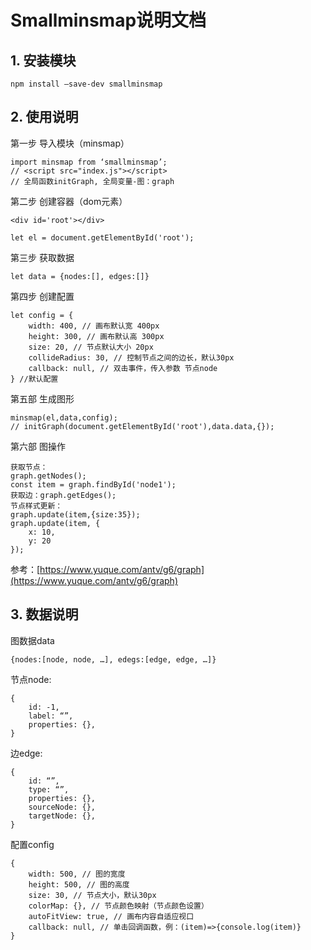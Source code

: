# Smallminsmap说明文档

## 1. 安装模块

```
npm install –save-dev smallminsmap
```

## 2. 使用说明

第一步 导入模块（minsmap）

```
import minsmap from ‘smallminsmap’;  
// <script src="index.js"></script>
// 全局函数initGraph, 全局变量-图：graph
```

第二步 创建容器（dom元素）

```
<div id='root'></div>
```

```
let el = document.getElementById('root');
```

第三步 获取数据

```
let data = {nodes:[], edges:[]}
```

第四步 创建配置

```
let config = {
    width: 400, // 画布默认宽 400px
    height: 300, // 画布默认高 300px
    size: 20, // 节点默认大小 20px
    collideRadius: 30, // 控制节点之间的边长，默认30px
    callback: null, // 双击事件，传入参数 节点node
} //默认配置
```

第五部 生成图形

```
minsmap(el,data,config);  
// initGraph(document.getElementById('root'),data.data,{});
```

第六部 图操作

```
获取节点：
graph.getNodes();
const item = graph.findById('node1');
获取边：graph.getEdges();
节点样式更新：
graph.update(item,{size:35});
graph.update(item, {
    x: 10,
    y: 20
});
```

参考：[https://www.yuque.com/antv/g6/graph](https://www.yuque.com/antv/g6/graph)

## 3. 数据说明

图数据data

```
{nodes:[node, node, …], edegs:[edge, edge, …]}
```

节点node: 

```
{
    id: -1,
    label: “”,
    properties: {},
}
```

边edge: 

```
{
    id: “”,
    type: “”,
    properties: {},
    sourceNode: {},
    targetNode: {},
}
```

配置config

```
{
    width: 500, // 图的宽度
    height: 500, // 图的高度
    size: 30, // 节点大小，默认30px
    colorMap: {}, // 节点颜色映射（节点颜色设置）
    autoFitView: true, // 画布内容自适应视口
    callback: null, // 单击回调函数，例：(item)=>{console.log(item)}
}
```
